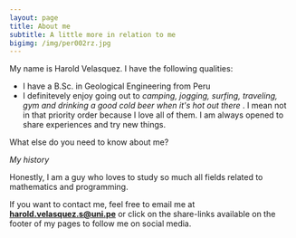 ```yaml
---
layout: page
title: About me
subtitle: A little more in relation to me
bigimg: /img/per002rz.jpg
---
```


My name is Harold Velasquez. I have the following qualities:

- I have a B.Sc. in Geological Engineering from Peru
- I definitevely enjoy going out to _camping, jogging, surfing, traveling, gym and drinking a good cold beer when it's hot out there_ . I mean not in that priority order because I love all of them. I am always opened to share experiences and try new things.

What else do you need to know about me?

_My history_

Honestly, I am a guy who loves to study so much all fields related to mathematics and programming. 

If you want to contact me, feel free to email me at **harold.velasquez.s@uni.pe** or click on the share-links available on the footer of my pages to follow me on social media.

